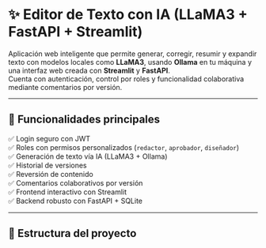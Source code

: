 # ✨ Editor de Texto con IA (LLaMA3 + FastAPI + Streamlit)

Aplicación web inteligente que permite generar, corregir, resumir y expandir texto con modelos locales como **LLaMA3**, usando **Ollama** en tu máquina y una interfaz web creada con **Streamlit** y **FastAPI**.  
Cuenta con autenticación, control por roles y funcionalidad colaborativa mediante comentarios por versión.

---

## 🚀 Funcionalidades principales

✅ Login seguro con JWT  
✅ Roles con permisos personalizados (`redactor`, `aprobador`, `diseñador`)  
✅ Generación de texto vía IA (LLaMA3 + Ollama)  
✅ Historial de versiones  
✅ Reversión de contenido  
✅ Comentarios colaborativos por versión  
✅ Frontend interactivo con Streamlit  
✅ Backend robusto con FastAPI + SQLite

---

## 🧱 Estructura del proyecto


